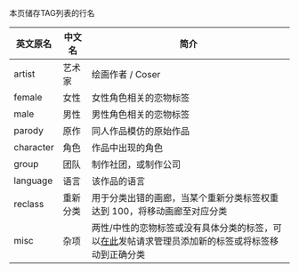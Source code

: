 ﻿本页储存TAG列表的行名

| 英文原名 | 中文名 | 简介 |
| --- | --- | --- |
| artist | 艺术家 | 绘画作者 / Coser |
| female | 女性 | 女性角色相关的恋物标签 |
| male | 男性 | 男性角色相关的恋物标签 |
| parody | 原作 | 同人作品模仿的原始作品 |
| character | 角色 | 作品中出现的角色 |
| group | 团队 | 制作社团，或制作公司 |
| language | 语言 | 该作品的语言 |
| reclass | 重新分类 | 用于分类出错的画廊，当某个重新分类标签权重达到 100，将移动画廊至对应分类 |
| misc | 杂项 | 两性/中性的恋物标签或没有具体分类的标签，可以[在此](https://forums.e-hentai.org/index.php?showtopic=199295)发帖请求管理员添加新的标签或将标签移动到正确分类 |

